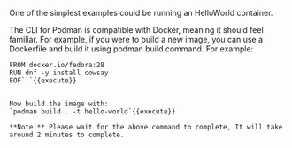 
One of the simplest examples could be running an HelloWorld container.

The CLI for Podman is compatible with Docker, meaning it should feel familiar. For example, if you were to build a new image, you can use a Dockerfile and build it using podman build command. For example:

```cat > Dockerfile <<EOF
FROM docker.io/fedora:28
RUN dnf -y install cowsay
EOF```{{execute}}


Now build the image with:
`podman build . -t hello-world`{{execute}}

**Note:** Please wait for the above command to complete, It will take around 2 minutes to complete.

